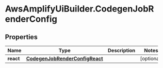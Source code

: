 # AwsAmplifyUiBuilder.CodegenJobRenderConfig

## Properties

Name | Type | Description | Notes
------------ | ------------- | ------------- | -------------
**react** | [**CodegenJobRenderConfigReact**](CodegenJobRenderConfigReact.md) |  | [optional] 


